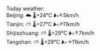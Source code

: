 Today weather:  
Beijing: ☁️ 🌡️+24°C 🌬️↖5km/h  
Tianjin: ⛅️  🌡️+27°C 🌬️↗11km/h  
Shijiazhuang: ⛅️  🌡️+29°C 🌬️↑7km/h  
Tangshan: ⛅️  🌡️+29°C 🌬️→11km/h  
